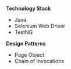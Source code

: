 **Technology Stack**
* Java
* Selenium Web Driver
* TestNG

**Design Patterns**
* Page Object
* Chain of Invocations